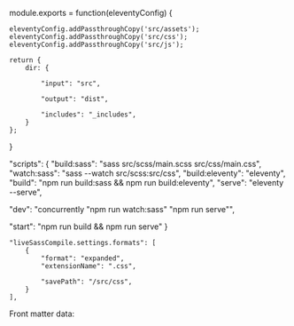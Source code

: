 <!-- in .eleventy.js -->
module.exports = function(eleventyConfig) {
    
    eleventyConfig.addPassthroughCopy('src/assets');
    eleventyConfig.addPassthroughCopy('src/css');
    eleventyConfig.addPassthroughCopy('src/js');
    
    return {
        dir: {
<!-- Contains files for development-->
            "input": "src",
<!-- Contains generated files for deployment -->
            "output": "dist",
<!-- Contains template files (nunjucks/.njk) -->
            "includes": "_includes",
        }
    };
}

<!-- in package.json: -->
"scripts": {
  "build:sass": "sass src/scss/main.scss src/css/main.css",
  "watch:sass": "sass --watch src/scss:src/css",
  "build:eleventy": "eleventy",
  "build": "npm run build:sass && npm run build:eleventy",
  "serve": "eleventy --serve",
<!-- npm package 'concurrently' used for cross-platform compatibility  -->
<!-- Without concurrently, would be '"dev": "npm run watch:sass & npm run serve"'.'&' used to run commands in parallel -->
  "dev": "concurrently \"npm run watch:sass\" \"npm run serve\"",
<!-- '&&' runs commands sequentially - no prblem cross-platform -->
  "start": "npm run build && npm run serve"
}

<!-- "build:sass" compiles SCSS to CSS once. Used both as part of the dev process and before running Eleventy for production builds.

"watch:sass" watches SCSS files for changes and compiles them to CSS automatically, intended for use during development.

"build:eleventy" explicitly defines running Eleventy's build process, useful for isolating this step if needed.

"build" combines SCSS compilation and Eleventy build steps, ensuring both your styles and static site are built from the latest files.

"serve" continues to serve your site with Eleventy, including live reloading.

"dev" runs both the SCSS watcher and Eleventy's server in parallel, using concurrently for compatibility across different operating systems.

"start" is designed to run the full build process and then serve the site, ideal for a quick start-up of your development environment or for testing the production build locally. -->



<!-- in settings.json: -->
    "liveSassCompile.settings.formats": [
        {
            "format": "expanded",
            "extensionName": ".css",
<!-- when storing in css folder within project root directory(instead of src), use "/css" as value for "savePath" -->            
            "savePath": "/src/css",
        }
    ],


Front matter data:

